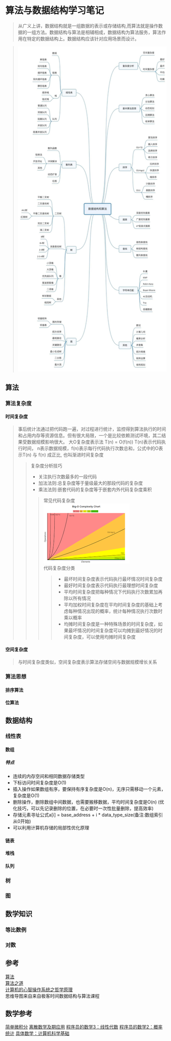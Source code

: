 # 算法与数据结构学习笔记
>从广义上讲，数据结构就是一组数据的表示或存储结构,而算法就是操作数据的一组方法。数据结构与算法是相辅相成，数据结构为算法服务，算法作用在特定的数据结构上。数据结构应该针对应用场景而设计。

>![数据结构与算法思维导图](dataStructureAlgorithmsMind.jpg)

## 算法

### 算法复杂度
#### 时间复杂度
>事后统计法通过把代码跑一遍，对过程进行统计，监控得到算法执行的时间和占用内存等资源信息。但有很大局限，一个是比较依赖测试环境，其二结果受数据规模影响很大。
>大O复杂度表示法 T(n) = O(f(n)) T(n)表示代码执行时间， n表示数据规模，f(n)表示每行代码执行次数总和，公式中的O表示T(n) 与 f(n) 成正比, 也叫渐进时间复杂度
>>复杂度分析技巧
>>+ 关注执行次数最多的一段代码
>>+ 加法法则:总复杂度等于量级最大的那段代码的复杂度
>>+ 乘法法则:嵌套代码的复杂度等于嵌套内外代码复杂度乘积  
>>> 常见代码复杂度  
>>>![大O常见复杂度](BigO_Complexity_Chart.png)  
>>> 代码复杂度分类  
>>>>+ 最坏时间复杂度表示代码执行最坏情况时间复杂度
>>>>+ 最好时间复杂度表示代码执行最理想时间复杂度
>>>>+ 平均时间复杂度把每种情况下代码执行次数累加再除以所有情况
>>>>+ 平均加权时间复杂度在平均时间复杂度的基础上考虑每种情况出现的概率，统计每种情况执行次数时乘以概率
>>>>+ 均摊时间复杂度是一种特殊场景的时间复杂度，如果最坏情况的时间复杂度可以均摊到最好情况的时间复杂度，可以使用均摊时间复杂度

#### 空间复杂度
>与时间复杂度类似，空间复杂度表示算法存储空间与数据规模增长关系
### 算法思想

#### 排序算法

#### 位算法

## 数据结构

### 线性表

#### 数组

##### 特点
+ 连续的内存空间和相同数据存储类型
+ 下标访问时间复杂度是O(1)
+ 插入操作如果数组有序，要保持有序复杂度是O(n)，无序只需移动一个元素，复杂度是O(1)
+ 删除操作，删除数组中间数据，也需要搬移数据，平均时间复杂度是O(n) (优化技巧，可以先记录删除的位置，在必要时一次性批量删除，提高效率)
+ 存储元素寻址公式a[i] = base_address + i * data_type_size(备注:数组索引从0开始)
+ 可以利用计算机存储的局部性优化原理

#### 链表

#### 堆栈

#### 队列

### 树

### 图

## 数学知识

### 等比数例

### 对数

## 参考
[算法](https://book.douban.com/subject/19952400/)  
[算法之道](https://book.douban.com/subject/4249686/)  
[计算机的心智操作系统之哲学原理](https://book.douban.com/subject/3670621/)  
思维导图来自来自极客时间数据结构与算法课程  

## 数学参考
[简单微积分](https://book.douban.com/subject/30271424/)
[离散数学及期应用](https://book.douban.com/subject/2130743/)
[程序员的数学3：线性代数](http://www.ituring.com.cn/book/1239)
[程序员的数学2：概率统计](http://www.ituring.com.cn/book/1254)
[具体数学：计算机科学基础](http://www.ituring.com.cn/book/932)